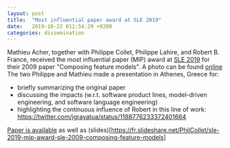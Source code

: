 ```yaml
---
layout: post
title:  "Most influential paper award at SLE 2019"
date:   2019-10-22 011:54:29 +0200
categories: dissemination 
---
```


Mathieu Acher, together with Philippe Collet, Philippe Lahire, and Robert B. France, received the most influential paper (MIP) award at [SLE 2019](http://www.sleconf.org/2019/) for their 2009 paper "Composing feature models". A photo can be found [online](https://twitter.com/sleconf/status/1186717638044590080)
The two Philippe and Mathieu made a presentation in Athenes, Greece for:
 * briefly summarizing the original paper
 * discussing the impacts (w.r.t. software product lines, model-driven engineering, and software language engineering) 
 * highlighting the continuous influence of Robert in this line of work: https://twitter.com/jgrayatua/status/1188776233372401664

[Paper is available](https://hal.archives-ouvertes.fr/hal-00415767) as well as (slides)[https://fr.slideshare.net/PhilCollet/sle-2019-mip-award-sle-2009-composing-feature-models]